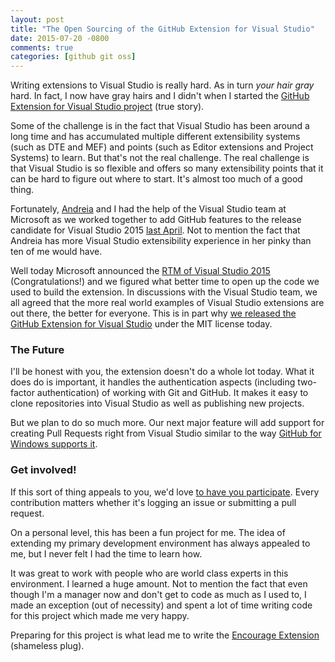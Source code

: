 ```yaml
---
layout: post
title: "The Open Sourcing of the GitHub Extension for Visual Studio"
date: 2015-07-20 -0800
comments: true
categories: [github git oss]
---
```


Writing extensions to Visual Studio is really hard. As in turn _your hair gray_ hard. In fact, I now have gray hairs and I didn't when I started the [GitHub Extension for Visual Studio project](https://visualstudio.github.com/) (true story).

Some of the challenge is in the fact that Visual Studio has been around a long time and has accumulated multiple different extensibility systems (such as DTE and MEF) and points (such as Editor extensions and Project Systems) to learn. But that's not the real challenge. The real challenge is that Visual Studio is so flexible and offers so many extensibility points that it can be hard to figure out where to start. It's almost too much of a good thing.

Fortunately, [Andreia](https://twitter.com/sh4na) and I had the help of the Visual Studio team at Microsoft as we worked together to add GitHub features to the release candidate for Visual Studio 2015 [last April](https://github.com/blog/1989-improving-the-github-workflow-for-the-microsoft-community). Not to mention the fact that Andreia has more Visual Studio extensibility experience in her pinky than ten of me would have.

Well today Microsoft announced the [RTM of Visual Studio 2015](http://blogs.msdn.com/b/visualstudio/archive/2015/07/20/visual-studio-2015-and-visual-studio-2013-update-5-released.aspx) (Congratulations!) and we figured what better time to open up the code we used to build the extension. In discussions with the Visual Studio team, we all agreed that the more real world examples of Visual Studio extensions are out there, the better for everyone. This is in part why [we released the GitHub Extension for Visual Studio](https://github.com/blog/2038-github-extension-for-visual-studio-is-open-source) under the MIT license today.

### The Future

I'll be honest with you, the extension doesn't do a whole lot today. What it does do is important, it handles the authentication aspects (including two-factor authentication) of working with Git and GitHub. It makes it easy to clone repositories into Visual Studio as well as publishing new projects.

But we plan to do so much more. Our next major feature will add support for creating Pull Requests right from Visual Studio similar to the way [GitHub for Windows supports it](https://github.com/blog/1969-create-pull-requests-in-github-for-windows).

### Get involved!

If this sort of thing appeals to you, we'd love [to have you participate](https://github.com/github/visualstudio). Every contribution matters whether it's logging an issue or submitting a pull request.

On a personal level, this has been a fun project for me. The idea of extending my primary development environment has always appealed to me, but I never felt I had the time to learn how.

It was great to work with people who are world class experts in this environment. I learned a huge amount. Not to mention the fact that even though I'm a manager now and don't get to code as much as I used to, I made an exception (out of necessity) and spent a lot of time writing code for this project which made me very happy.

Preparing for this project is what lead me to write the [Encourage Extension](https://visualstudiogallery.msdn.microsoft.com/1f3afebb-06c7-4b77-a54f-eb2f0784008d) (shameless plug).
